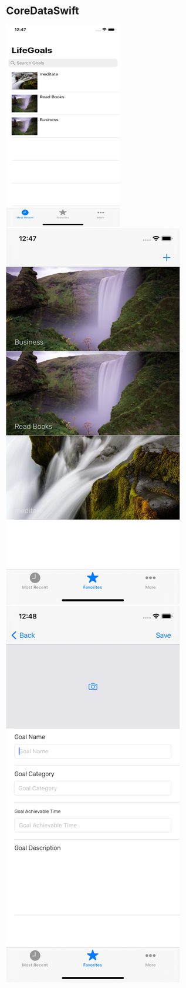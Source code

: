# CoreDataSwift
<div>
    <img src="images/pic1.png" width="310" height="552">
    <img src="images/pic2.png">
    <img src="images/pic3.png">
</div>
